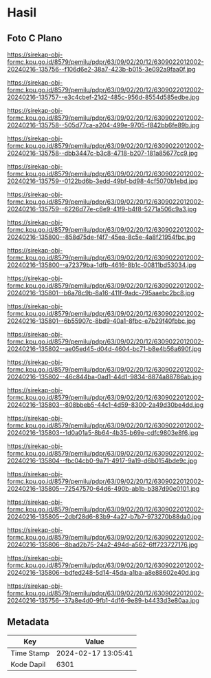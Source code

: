 # Hasil

## Foto C Plano

https://sirekap-obj-formc.kpu.go.id/8579/pemilu/pdpr/63/09/02/20/12/6309022012002-20240216-135756--f106d6e2-38a7-423b-b015-3e092a9faa0f.jpg

https://sirekap-obj-formc.kpu.go.id/8579/pemilu/pdpr/63/09/02/20/12/6309022012002-20240216-135757--e3c4cbef-21d2-485c-956d-8554d585edbe.jpg

https://sirekap-obj-formc.kpu.go.id/8579/pemilu/pdpr/63/09/02/20/12/6309022012002-20240216-135758--505d77ca-a204-499e-9705-f842bb6fe89b.jpg

https://sirekap-obj-formc.kpu.go.id/8579/pemilu/pdpr/63/09/02/20/12/6309022012002-20240216-135758--dbb3447c-b3c8-4718-b207-181a85677cc9.jpg

https://sirekap-obj-formc.kpu.go.id/8579/pemilu/pdpr/63/09/02/20/12/6309022012002-20240216-135759--0122bd6b-3edd-49bf-bd98-4cf5070b1ebd.jpg

https://sirekap-obj-formc.kpu.go.id/8579/pemilu/pdpr/63/09/02/20/12/6309022012002-20240216-135759--6226d77e-c6e9-41f9-b4f8-5271a506c9a3.jpg

https://sirekap-obj-formc.kpu.go.id/8579/pemilu/pdpr/63/09/02/20/12/6309022012002-20240216-135800--858d75de-f4f7-45ea-8c5e-4a8f21954fbc.jpg

https://sirekap-obj-formc.kpu.go.id/8579/pemilu/pdpr/63/09/02/20/12/6309022012002-20240216-135800--a72379ba-1dfb-4616-8b1c-00811bd53034.jpg

https://sirekap-obj-formc.kpu.go.id/8579/pemilu/pdpr/63/09/02/20/12/6309022012002-20240216-135801--b6a78c9b-8a16-411f-9adc-795aaebc2bc8.jpg

https://sirekap-obj-formc.kpu.go.id/8579/pemilu/pdpr/63/09/02/20/12/6309022012002-20240216-135801--6b55907c-8bd9-40a1-8fbc-e7b29f40fbbc.jpg

https://sirekap-obj-formc.kpu.go.id/8579/pemilu/pdpr/63/09/02/20/12/6309022012002-20240216-135802--ae05ed45-d04d-4604-bc71-b8e4b56a690f.jpg

https://sirekap-obj-formc.kpu.go.id/8579/pemilu/pdpr/63/09/02/20/12/6309022012002-20240216-135802--46c844ba-0ad1-44d1-9834-8874a88786ab.jpg

https://sirekap-obj-formc.kpu.go.id/8579/pemilu/pdpr/63/09/02/20/12/6309022012002-20240216-135803--808bbeb5-44c1-4d59-8300-2a49d30be4dd.jpg

https://sirekap-obj-formc.kpu.go.id/8579/pemilu/pdpr/63/09/02/20/12/6309022012002-20240216-135803--1d0a01a5-8b64-4b35-b69e-cdfc9803e8f6.jpg

https://sirekap-obj-formc.kpu.go.id/8579/pemilu/pdpr/63/09/02/20/12/6309022012002-20240216-135804--fbc04cb0-9a71-4917-9a19-d6b0154bde9c.jpg

https://sirekap-obj-formc.kpu.go.id/8579/pemilu/pdpr/63/09/02/20/12/6309022012002-20240216-135805--72547570-64d6-490b-ab1b-b387d90e0101.jpg

https://sirekap-obj-formc.kpu.go.id/8579/pemilu/pdpr/63/09/02/20/12/6309022012002-20240216-135805--2dbf28d6-83b9-4a27-b7b7-973270b88da0.jpg

https://sirekap-obj-formc.kpu.go.id/8579/pemilu/pdpr/63/09/02/20/12/6309022012002-20240216-135806--8bad2b75-24a2-494d-a562-6ff723727176.jpg

https://sirekap-obj-formc.kpu.go.id/8579/pemilu/pdpr/63/09/02/20/12/6309022012002-20240216-135806--bdfed248-5d14-45da-a1ba-a8e88602e40d.jpg

https://sirekap-obj-formc.kpu.go.id/8579/pemilu/pdpr/63/09/02/20/12/6309022012002-20240216-135756--37a8e4d0-9fb1-4d16-9e89-b4433d3e80aa.jpg


## Metadata

| Key        | Value               |
| ---------- | ------------------- |
| Time Stamp | 2024-02-17 13:05:41 |
| Kode Dapil | 6301                |



